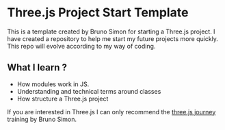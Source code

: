 # Three.js Project Start Template
This is a template created by Bruno Simon for starting a Three.js project.
I have created a repository to help me start my future projects more quickly.
This repo will evolve according to my way of coding.

## What I learn ?
- How modules work in JS.
- Understanding and technical terms around classes
- How structure a Three.js project

If you are interested in Three.js I can only recommend the [three.js journey](https://threejs-journey.com/) training by Bruno Simon.
